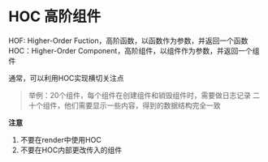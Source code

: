 # HOC 高阶组件

HOF: Higher-Order Fuction，高阶函数，以函数作为参数，并返回一个函数
HOC：Higher-Order Component，高阶组件，以组件作为参数，并返回一个组件 


通常，可以利用HOC实现横切关注点

>举例：20个组件，每个组件在创建组件和销毁组件时，需要做日志记录
> 二十个组件，他们需要显示一些内容，得到的数据结构完全一致


**注意**
1. 不要在render中使用HOC
2. 不要在HOC内部更改传入的组件